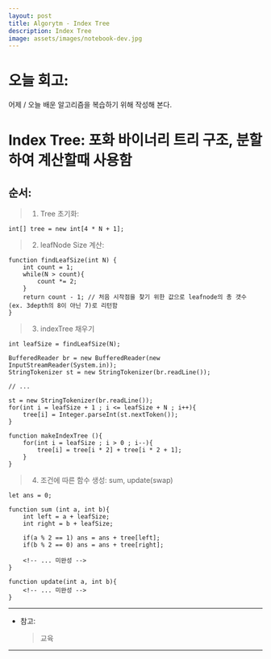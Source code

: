 ```yaml
---
layout: post
title: Algorytm - Index Tree
description: Index Tree
image: assets/images/notebook-dev.jpg
---
```


# 오늘 회고:

어제 / 오늘 배운 알고리즘을 복습하기 위해 작성해 본다.

# Index Tree: 포화 바이너리 트리 구조, 분할하여 계산할때 사용함

## 순서:

> 1. Tree 초기화:

```
int[] tree = new int[4 * N + 1];
```

> 2. leafNode Size 계산:

```
function findLeafSize(int N) {
    int count = 1;
    while(N > count){
        count *= 2;
    }
    return count - 1; // 처음 시작점을 찾기 위한 값으로 leafnode의 총 갯수 (ex. 3depth의 8이 아닌 7)로 리턴함
}
```

> 3. indexTree 채우기

```
int leafSize = findLeafSize(N);

BufferedReader br = new BufferedReader(new InputStreamReader(System.in));
StringTokenizer st = new StringTokenizer(br.readLine());

// ...

st = new StringTokenizer(br.readLine());
for(int i = leafSize + 1 ; i <= leafSize + N ; i++){
    tree[i] = Integer.parseInt(st.nextToken());
}

function makeIndexTree (){
    for(int i = leafSize ; i > 0 ; i--){
        tree[i] = tree[i * 2] + tree[i * 2 + 1];
    }
}

```

> 4. 조건에 따른 함수 생성: sum, update(swap)

```
let ans = 0;

function sum (int a, int b){
    int left = a + leafSize;
    int right = b + leafSize;

    if(a % 2 == 1) ans = ans + tree[left];
    if(b % 2 == 0) ans = ans + tree[right];

    <!-- ... 미완성 -->
}

function update(int a, int b){
    <!-- ... 미완성 -->
}

```

---

- 참고:
  > 교육

---
